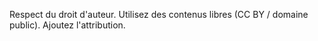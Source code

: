 Respect du droit d'auteur. Utilisez des contenus libres (CC BY / domaine public). Ajoutez l'attribution.

